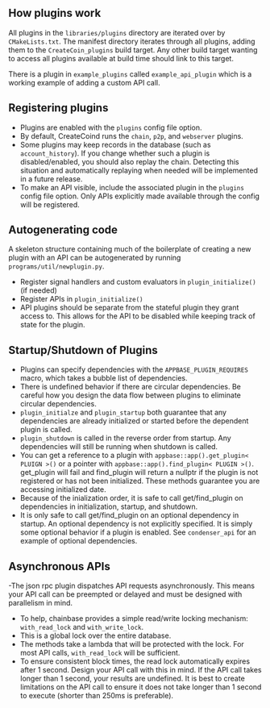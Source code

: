 
How plugins work
----------------

All plugins in the `libraries/plugins` directory are iterated over by `CMakeLists.txt`. The manifest directory iterates through all plugins, adding them to the `CreateCoin_plugins` build target. Any other build target wanting to access all plugins
available at build time should link to this target.

There is a plugin in `example_plugins` called `example_api_plugin` which is a working example of adding a custom API call.

Registering plugins
-------------------

- Plugins are enabled with the `plugins` config file option.
- By default, CreateCoind runs the `chain`, `p2p`, and `webserver` plugins.
- Some plugins may keep records in the database (such as `account_history`).  If you change whether such a plugin is disabled/enabled, you should also replay the chain. Detecting this situation and automatically replaying when needed will be implemented in a future release.
- To make an API visible, include the associated plugin in the `plugins` config file option. Only APIs explicitly made available through the config will be registered.

Autogenerating code
-------------------

A skeleton structure containing much of the boilerplate of creating a new plugin with an API can be autogenerated by running `programs/util/newplugin.py`.

- Register signal handlers and custom evaluators in `plugin_initialize()` (if needed)
- Register APIs in `plugin_initialize()`
- API plugins should be separate from the stateful plugin they grant access to. This allows for the API to be disabled while keeping track of state for the plugin.

Startup/Shutdown of Plugins
---------------------------

- Plugins can specify dependencies with the `APPBASE_PLUGIN_REQUIRES` macro, which takes a bubble list of dependencies.
- There is undefined behavior if there are circular dependencies. Be careful how you design the data flow between plugins to eliminate circular dependencies.
- `plugin_initialze` and `plugin_startup` both guarantee that any dependencies are already initialized or started before the dependent plugin is called.
- `plugin_shutdown` is called in the reverse order from startup. Any dependencies will still be running when shutdown is called.
- You can get a reference to a plugin with `appbase::app().get_plugin< PLUIGN >()` or a pointer with `appbase::app().find_plugin< PLUGIN >()`. get_plugin will fail and find_plugin will return a nullptr if the plugin is not registered or has not been initialized. These methods guarantee you are accessing initialized date.
- Because of the inialization order, it is safe to call get/find_plugin on dependencies in initialization, startup, and shutdown.
- It is only safe to call get/find_plugin on an optional dependency in startup. An optional dependency is not explicitly specified. It is simply some optional behavior if a plugin is enabled. See `condenser_api` for an example of optional dependencies.

Asynchronous APIs
-----------------

-The json rpc plugin dispatches API requests asynchronously. This means your API call can be preempted or delayed and must be designed with parallelism in mind.
- To help, chainbase provides a simple read/write locking mechanism: `with_read_lock` and `with_write_lock`.
- This is a global lock over the entire database.
- The methods take a lambda that will be protected with the lock. For most API calls, `with_read_lock` will be sufficient.
- To ensure consistent block times, the read lock automatically expires after 1 second. Design your API call with this in mind. If the API call takes longer than 1 second, your results are undefined. It is best to create limitations on the API call to ensure it does not take longer than 1 second to execute (shorter than 250ms is preferable).
